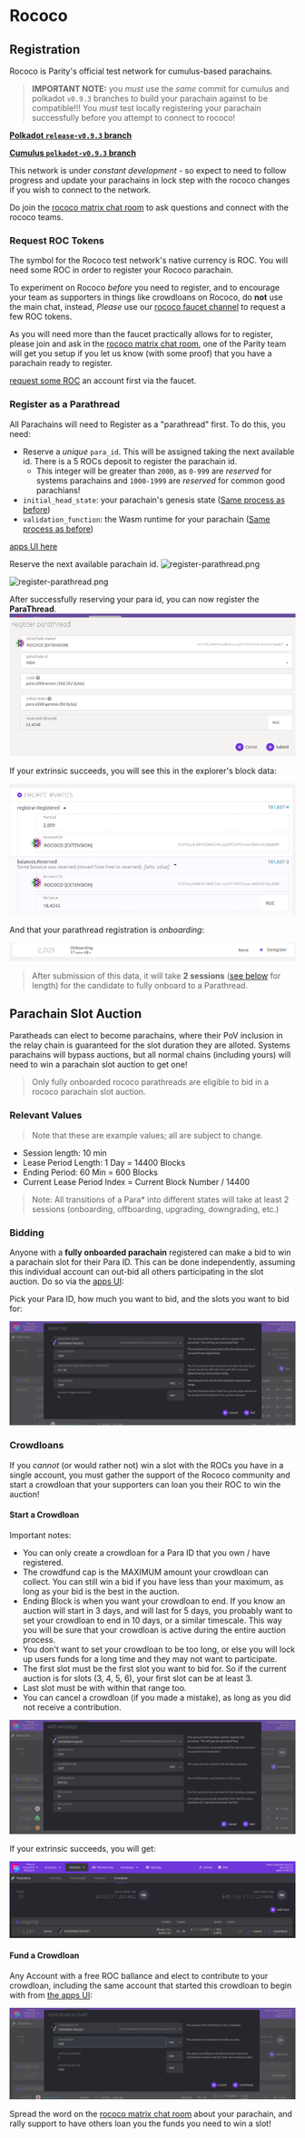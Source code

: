 # Rococo

## Registration

Rococo is Parity's official test network for cumulus-based parachains.

> **IMPORTANT NOTE:** you _must_ use the _same_ commit for cumulus and polkadot `v0.9.3` branches
> to build your parachain against to be compatible!!! You _must_ test locally registering your
> parachain successfully before you attempt to connect to rococo!

**[Polkadot `release-v0.9.3` branch](https://github.com/paritytech/polkadot/tree/release-v0.9.3)**

**[Cumulus `polkadot-v0.9.3` branch](https://github.com/paritytech/cumulus/tree/polkadot-v0.9.3)**

This network is under _constant development_ - so expect to need to follow progress and update
your parachains in lock step with the rococo changes if you wish to connect to the network.

Do join the [rococo matrix chat room](https://matrix.to/#/#rococo:matrix.parity.io) to ask questions and connect
with the rococo teams.

### Request ROC Tokens

The symbol for the Rococo test network's native currency is ROC. You will need some ROC in order to
register your Rococo parachain.

To experiment on Rococo _before_ you need to register, and to encourage your team as supporters in
things like crowdloans on Rococo, do **not** use the main chat, instead, _Please_ use our
[rococo faucet channel](https://matrix.to/#/#rococo-faucet:matrix.org) to request a few ROC tokens.

As you will need more than the faucet practically allows for to register, please join and ask in
the [rococo matrix chat room](https://matrix.to/#/#rococo:matrix.parity.io), one of the Parity team
will get you setup if you let us know (with some proof) that you have a parachain ready to register.

[request some ROC](en/6-register/1-register?id=request-roc-tokens) an account first via the faucet. 

### Register as a Parathread

All Parachains will need to Register as a "parathread" first. To do this, you need:

- Reserve a _unique_ `para_id`. This will be assigned taking the next available id.
There is a 5 ROCs deposit to register the parachain id.
  - This integer will be greater than `2000`, as `0-999` are _reserved_ for systems parachains and
  `1000-1999` are _reserved_ for common good parachians!
- `initial_head_state`: your parachain's genesis state ([Same process as before](../3-parachains/1-launch.md#generate-parachain-genesis-state))
- `validation_function`: the Wasm runtime for your parachain ([Same process as before](../3-parachains/1-launch.md##obtain-wasm-runtime-validation-function))

[apps UI here](https://polkadot.js.org/apps/?rpc=wss%3A%2F%2Frococo-rpc.polkadot.io#/parachains/parathreads)

Reserve the next available parachain id.
![register-parathread.png](../../assets/img/register-para-id-1.png)

![register-parathread.png](../../assets/img/register-para-id-2.png)

After successfully reserving your para id, you can now register the **ParaThread**. 
![register-parathread.png](../../assets/img/register-parathread.png)

If your extrinsic succeeds, you will see this in the explorer's block data:

![parathread-register-success.png](../../assets/img/parathread-register-success.png)

And that your parathread registration is *onboarding*:

![parathread-onboarding.png](../../assets/img/parathread-onboarding.png)


> After submission of this data, it will take **2 sessions** ([see below](#relevant-values) for length)
> for the candidate to fully onboard to a Parathread.


## Parachain Slot Auction

Paratheads can elect to become parachains, where their PoV inclusion in the relay chain is 
guaranteed for the slot duration they are alloted. Systems parachains will bypass auctions, but 
all normal chains (including yours) will need to win a parachain slot auction to get one!

> Only fully onboarded rococo parathreads are eligible to bid in a rococo parachain slot auction. 

### Relevant Values

> Note that these are example values; all are subject to change.

- Session length: 10 min
- Lease Period Length: 1 Day = 14400 Blocks
- Ending Period: 60 Min = 600 Blocks
- Current Lease Period Index = Current Block Number / 14400

> Note: All transitions of a Para* into different states will take at least 2 sessions (onboarding,
> offboarding, upgrading, downgrading, etc.)

### Bidding

Anyone with a **fully onboarded parachain** registered can make a bid to win a parachain slot for their Para ID.
This can be done independently, assuming this individual account can out-bid all others participating in the
slot auction.
Do so via the [apps UI](https://polkadot.js.org/apps/?rpc=wss%3A%2F%2Frococo-rpc.polkadot.io#/parachains/auctions):

Pick your Para ID, how much you want to bid, and the slots you want to bid for:

![parachain-bid.png](../../assets/img/parachain-bid.png)

### Crowdloans

If you _cannot_ (or would rather not) win a slot with the ROCs you have in a single account, you 
must gather the support of the Rococo community and start a crowdloan that your supporters can
loan you their ROC to win the auction!

#### Start a Crowdloan

Important notes:

- You can only create a crowdloan for a Para ID that you own / have registered.
- The crowdfund cap is the MAXIMUM amount your crowdloan can collect. You can still win a bid if you
  have less than your maximum, as long as your bid is the best in the auction.
- Ending Block is when you want your crowdloan to end. If you know an auction will start in 3 days,
  and will last for 5 days, you probably want to set your crowdloan to end in 10 days, or a similar
  timescale. This way you will be sure that your crowdloan is active during the entire auction
  process.
- You don't want to set your crowdloan to be too long, or else you will lock up users funds for a
  long time and they may not want to participate.
- The first slot must be the first slot you want to bid for. So if the current auction is for slots
  (3, 4, 5, 6), your first slot can be at least 3.
- Last slot must be with within that range too.
- You can cancel a crowdloan (if you made a mistake), as long as you did not receive a contribution.

![parachain-crowdloan.png](../../assets/img/parachain-crowdloan.png)

If your extrinsic succeeds, you will get:

![crowdloan-success.png](../../assets/img/crowdloan-success.png)

#### Fund a Crowdloan

Any Account with a free ROC ballance and elect to contribute to your crowdloan, including the 
same account that started this crowdloan to begin with from 
[the apps UI](https://polkadot.js.org/apps/?rpc=wss%3A%2F%2Frococo-rpc.polkadot.io#/parachains/crowdloan):

![crowdloan-contribute.png](../../assets/img/crowdloan-contribute.png)

Spread the word on the [rococo matrix chat room](https://matrix.to/#/#rococo:matrix.parity.io) about
your parachain, and rally support to have others loan you the funds you need to win a slot!